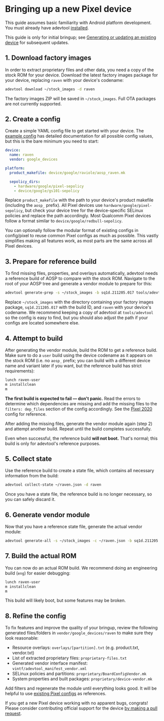 # Bringing up a new Pixel device

This guide assumes basic familiarity with Android platform development. You must already have adevtool [installed](../README.md#installation).

This guide is only for initial bringup; see [Generating or updating an existing device](pixel-generate.md) for subsequent updates.

## 1. Download factory images

In order to extract proprietary files and other data, you need a copy of the stock ROM for your device. Download the latest factory images package for your device, replacing `raven` with your device's codename:

```bash
adevtool download ~/stock_images -d raven
```

The factory images ZIP will be saved in `~/stock_images`. Full OTA packages are not currently supported.

## 2. Create a config

Create a simple YAML config file to get started with your device. The [example config](../config/examples/device.yml) has detailed documentation for all possible config values, but this is the bare minimum you need to start:

```yaml
device:
  name: raven
  vendor: google_devices

platform:
  product_makefile: device/google/raviole/aosp_raven.mk

  sepolicy_dirs:
    - hardware/google/pixel-sepolicy
    - device/google/gs101-sepolicy
```

Replace `product_makefile` with the path to your device's product makefile (including the `aosp_` prefix). All Pixel devices use `hardware/google/pixel-sepolicy`, but check your device tree for the device-specific SELinux policies and replace the path accordingly. Most Qualcomm Pixel devices follow a format similar to `device/google/redbull-sepolicy`.

You can optionally follow the modular format of existing configs in config/pixel to reuse common Pixel configs as much as possible. This vastly simplifies making all features work, as most parts are the same across all Pixel devices.

## 3. Prepare for reference build

To find missing files, properties, and overlays automatically, adevtool needs a reference build of AOSP to compare with the stock ROM. Navigate to the root of your AOSP tree and generate a vendor module to prepare for this:

```bash
adevtool generate-prep -s ~/stock_images -b sq1d.211205.017 tools/adevtool/config/pixel/raven.yml
```

Replace `~/stock_images` with the directory containing your factory images package, `sq1d.211205.017` with the build ID, and `raven` with your device's codename. We recommend keeping a copy of adevtool at `tools/adevtool` so the config is easy to find, but you should also adjust the path if your configs are located somewhere else.

## 4. Attempt to build

After generating the vendor module, build the ROM to get a reference build. Make sure to do a `user` build using the device codename as it appears on the stock ROM (i.e. no `aosp_` prefix; you can build with a different device name and variant later if you want, but the reference build has strict requirements):

```bash
lunch raven-user
m installclean
m
```

**The first build is expected to fail — don't panic.** Read the errors to determine which dependencies are missing and add the missing files to the `filters: dep_files` section of the config accordingly. See the [Pixel 2020](../config/pixel/snippets/2020.yml#L26) config for reference.

After adding the missing files, generate the vendor module again (step 2) and attempt another build. Repeat until the build completes successfully.

Even when successful, the reference build **will not boot.** That's normal; this build is only for adevtool's reference purposes.

## 5. Collect state

Use the reference build to create a state file, which contains all necessary information from the build:

```bash
adevtool collect-state ~/raven.json -d raven
```

Once you have a state file, the reference build is no longer necessary, so you can safely discard it.

## 6. Generate vendor module

Now that you have a reference state file, generate the actual vendor module:

```bash
adevtool generate-all -s ~/stock_images -c ~/raven.json -b sq1d.211205.017 tools/adevtool/config/pixel/raven.yml
```

## 7. Build the actual ROM

You can now do an actual ROM build. We recommend doing an engineering build (`eng`) for easier debugging:

```bash
lunch raven-user
m installclean
m
```

This build will likely boot, but some features may be broken.

## 8. Refine the config

To fix features and improve the quality of your bringup, review the following generated files/folders in `vendor/google_devices/raven` to make sure they look reasonable:

- Resource overlays: `overlays/[partition].txt` (e.g. product.txt, vendor.txt)
- List of extracted proprietary files: `proprietary-files.txt`
- Generated vendor interface manifest: `vintf/adevtool_manifest_vendor.xml`
- SELinux policies and partitions: `proprietary/BoardConfigVendor.mk`
- System properties and built packages: `proprietary/device-vendor.mk`

Add filters and regenerate the module until everything looks good. It will be helpful to use [existing Pixel configs](../config/pixel) as references.

If you get a new Pixel device working with no apparent bugs, congrats! Please consider contributing official support for the device [by making a pull request](https://github.com/kdrag0n/adevtool/compare).

